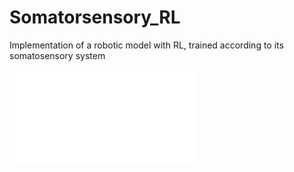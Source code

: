 # Somatorsensory_RL
Implementation of a robotic model with RL, trained according to its somatosensory system



![Alt text](/res/images/graph_abs.pdf "Graphical Abstract")
